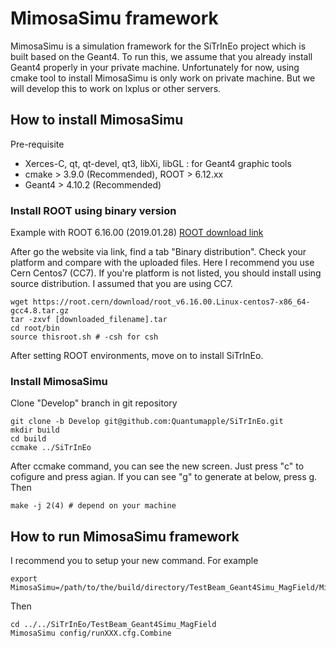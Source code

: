 MimosaSimu framework
====================
MimosaSimu is a simulation framework for the SiTrInEo project which is built based on the Geant4. To run this, we assume that you already install Geant4 properly in your private machine. 
Unfortunately for now, using cmake tool to install MimosaSimu is only work on private machine.
But we will develop this to work on lxplus or other servers.

## How to install MimosaSimu 

Pre-requisite
- Xerces-C, qt, qt-devel, qt3, libXi, libGL : for Geant4 graphic tools
- cmake > 3.9.0 (Recommended), ROOT > 6.12.xx
- Geant4 > 4.10.2 (Recommended)

### Install ROOT using binary version

Example with ROOT 6.16.00 (2019.01.28)
[ROOT download link](https://root.cern.ch/content/release-61600)

After go the website via link, find a tab "Binary distribution".
Check your platform and compare with the uploaded files.
Here I recommend you use Cern Centos7 (CC7). 
If you're platform is not listed, you should install using source distribution.
I assumed that you are using CC7.

```
wget https://root.cern/download/root_v6.16.00.Linux-centos7-x86_64-gcc4.8.tar.gz
tar -zxvf [downloaded_filename].tar
cd root/bin
source thisroot.sh # -csh for csh
```

After setting ROOT environments, move on to install SiTrInEo.

### Install MimosaSimu

Clone "Develop" branch in git repository
```
git clone -b Develop git@github.com:Quantumapple/SiTrInEo.git
mkdir build
cd build
ccmake ../SiTrInEo
```
After ccmake command, you can see the new screen.
Just press "c" to cofigure and press agian.
If you can see "g" to generate at below, press g.
Then
```
make -j 2(4) # depend on your machine
```

## How to run MimosaSimu framework
I recommend you to setup your new command.
For example
```
export MimosaSimu=/path/to/the/build/directory/TestBeam_Geant4Simu_MagField/MimosaSimu
```
Then
```
cd ../../SiTrInEo/TestBeam_Geant4Simu_MagField
MimosaSimu config/runXXX.cfg.Combine
```





